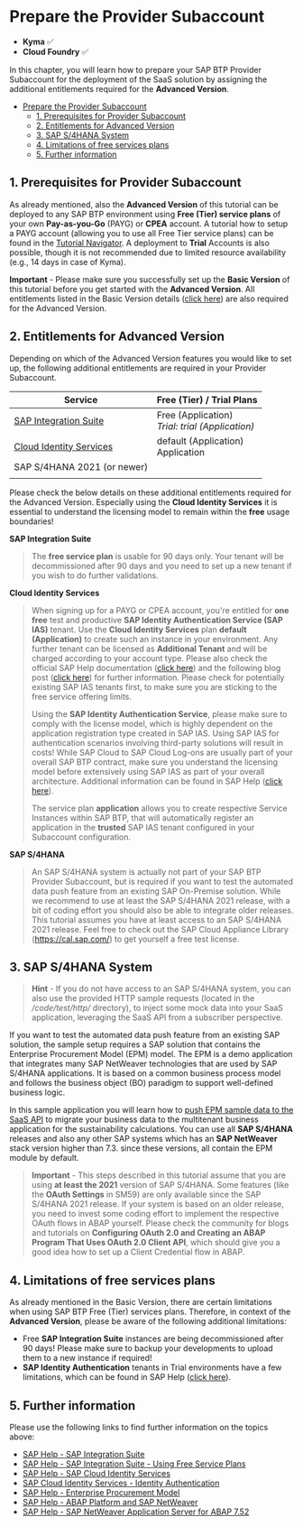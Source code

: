 # Prepare the Provider Subaccount

- **Kyma** ✅
- **Cloud Foundry** ✅

In this chapter, you will learn how to prepare your SAP BTP Provider Subaccount for the deployment of the SaaS solution by assigning the additional entitlements required for the **Advanced Version**.

- [Prepare the Provider Subaccount](#prepare-the-provider-subaccount)
  - [1. Prerequisites for Provider Subaccount](#1-prerequisites-for-provider-subaccount)
  - [2. Entitlements for Advanced Version](#2-entitlements-for-advanced-version)
  - [3. SAP S/4HANA System](#3-sap-s4hana-system)
  - [4. Limitations of free services plans](#4-limitations-of-free-services-plans)
  - [5. Further information](#5-further-information)


## 1. Prerequisites for Provider Subaccount

As already mentioned, also the **Advanced Version** of this tutorial can be deployed to any SAP BTP environment using **Free (Tier) service plans** of your own **Pay-as-you-Go** (PAYG) or **CPEA** account. A tutorial how to setup a PAYG account (allowing you to use all Free Tier service plans) can be found in the [Tutorial Navigator](https://developers.sap.com/tutorials/btp-free-tier-account.html). A deployment to **Trial** Accounts is also possible, though it is not recommended due to limited resource availability (e.g., 14 days in case of Kyma).

**Important** - Please make sure you successfully set up the **Basic Version** of this tutorial before you get started with the **Advanced Version**. All entitlements listed in the Basic Version details ([click here](../../2-basic/2-prepare-provider-subaccount/README.md)) are also required for the Advanced Version.


## 2. Entitlements for Advanced Version

Depending on which of the Advanced Version features you would like to set up, the following additional entitlements are required in your Provider Subaccount. 

| Service                                                                                                         | Free (Tier) / Trial Plans                            |
| --------------------------------------------------------------------------------------------------------------- | ---------------------------------------------------- |
| [SAP Integration Suite](https://discovery-center.cloud.sap/serviceCatalog/integration-suite?region=all)         | Free (Application) <br> *Trial: trial (Application)* |
| [Cloud Identity Services](https://discovery-center.cloud.sap/serviceCatalog/identity-authentication?region=all) | default (Application) <br> Application               |
| SAP S/4HANA 2021 (or newer)                                                                                     |                                                      |
|                                                                                                                 |

Please check the below details on these additional entitlements required for the Advanced Version. Especially using the **Cloud Identity Services** it is essential to understand the licensing model to remain within the **free** usage boundaries! 


**SAP Integration Suite** 
> The **free service plan** is usable for 90 days only. Your tenant will be decommissioned after 90 days and you need to set up a new tenant if you wish to do further validations. 

**Cloud Identity Services**

> When signing up for a PAYG or CPEA account, you're entitled for **one free** test and productive **SAP Identity Authentication Service (SAP IAS)** tenant. Use the **Cloud Identity Services** plan **default (Application)** to create such an instance in your environment. Any further tenant can be licensed as **Additional Tenant** and will be charged according to your account type. Please also check the official SAP Help documentation ([click here](https://help.sap.com/docs/IDENTITY_AUTHENTICATION/6d6d63354d1242d185ab4830fc04feb1/93160ebd2dcb40e98aadcbb9a970f2b9.html?locale=en-US#loio93160ebd2dcb40e98aadcbb9a970f2b9__licensing_section)) and the following blog post ([click here](https://community.sap.com/t5/application-development-blog-posts/is-sap-cloud-identity-services-for-free/ba-p/13512212)) for further information. Please check for potentially existing SAP IAS tenants first, to make sure you are sticking to the free service offering limits. 
> 
> Using the **SAP Identity Authentication Service**, please make sure to comply with the license model, which is highly dependent on the application registration type created in SAP IAS. Using SAP IAS for authentication scenarios involving third-party solutions will result in costs! While SAP Cloud to SAP Cloud Log-ons are usually part of your overall SAP BTP contract, make sure you understand the licensing model before extensively using SAP IAS as part of your overall architecture. Additional information can be found in SAP Help ([click here](https://help.sap.com/docs/identity-authentication/identity-authentication/tenant-model-and-licensing?locale=en-US)).
>
> The service plan **application** allows you to create respective Service Instances within SAP BTP, that will automatically register an application in the **trusted** SAP IAS tenant configured in your Subaccount configuration. 

**SAP S/4HANA** 

> An SAP S/4HANA system is actually not part of your SAP BTP Provider Subaccount, but is required if you want to test the automated data push feature from an existing SAP On-Premise solution. While we recommend to use at least the SAP S/4HANA 2021 release, with a bit of coding effort you should also be able to integrate older releases. This tutorial assumes you have at least access to an SAP S/4HANA 2021 release. Feel free to check out the SAP Cloud Appliance Library (https://cal.sap.com/) to get yourself a free test license. 


## 3. SAP S/4HANA System

> **Hint** - If you do not have access to an SAP S/4HANA system, you can also use the provided HTTP sample requests (located in the */code/test/http/* directory), to inject some mock data into your SaaS application, leveraging the SaaS API from a subscriber perspective.

If you want to test the automated data push feature from an existing SAP solution, the sample setup requires a SAP solution that contains the Enterprise Procurement Model (EPM) model. The EPM is a demo application that integrates many SAP NetWeaver technologies that are used by SAP S/4HANA applications. It is based on a common business process model and follows the business object (BO) paradigm to support well-defined business logic.

In this sample application you will learn how to [push EPM sample data to the SaaS API](../3-push-data-s4hana-system/README.md) to migrate your business data to the multitenant business application for the sustainability calculations. You can use all **SAP S/4HANA** releases and also any other SAP systems which has an **SAP NetWeaver** stack version higher than 7.3. since these versions, all contain the EPM module by default. 

> **Important** - This steps described in this tutorial assume that you are using **at least the 2021** version of SAP S/4HANA. Some features (like the **OAuth Settings** in SM59) are only available since the SAP S/4HANA 2021 release. If your system is based on an older release, you need to invest some coding effort to implement the respective OAuth flows in ABAP yourself. Please check the community for blogs and tutorials on **Configuring OAuth 2.0 and Creating an ABAP Program That Uses OAuth 2.0 Client API**, which should give you a good idea how to set up a Client Credential flow in ABAP. 


## 4. Limitations of free services plans

As already mentioned in the Basic Version, there are certain limitations when using SAP BTP Free (Tier) services plans. Therefore, in context of the **Advanced Version**, please be aware of the following additional limitations:

- Free **SAP Integration Suite** instances are being decommissioned after 90 days! Please make sure to backup your developments to upload them to a new instance if required! 
- **SAP Identity Authentication** tenants in Trial environments have a few limitations, which can be found in SAP Help ([click here](https://help.sap.com/docs/identity-authentication/identity-authentication/tenant-model-and-licensing#trial-tenant)).


## 5. Further information

Please use the following links to find further information on the topics above:

* [SAP Help - SAP Integration Suite](https://help.sap.com/docs/SAP_INTEGRATION_SUITE?locale=en-US)
* [SAP Help - SAP Integration Suite - Using Free Service Plans](https://help.sap.com/docs/SAP_INTEGRATION_SUITE/51ab953548be4459bfe8539ecaeee98d/ddf66923270b4078ac6b88026553d068.html?locale=en-US)
* [SAP Help - SAP Cloud Identity Services](https://help.sap.com/docs/SAP_CLOUD_IDENTITY?&locale=en-US)
* [SAP Cloud Identity Services - Identity Authentication](https://help.sap.com/docs/IDENTITY_AUTHENTICATION?locale=en-US)
* [SAP Help - Enterprise Procurement Model](https://help.sap.com/docs/ABAP_PLATFORM_NEW/a602ff71a47c441bb3000504ec938fea/124a3cf203d64d3198b5bcc9570f31ac.html?locale=en-US)
* [SAP Help - ABAP Platform and SAP NetWeaver](https://help.sap.com/docs/SAP_NETWEAVER?locale=en-US)
* [SAP Help - SAP NetWeaver Application Server for ABAP 7.52](https://help.sap.com/docs/SAP_NETWEAVER_AS_ABAP_752?locale=en-US)
